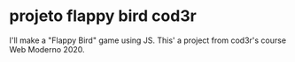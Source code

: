 # projeto flappy bird cod3r
 I'll make a "Flappy Bird" game using JS. This' a project from cod3r's course Web Moderno 2020.
